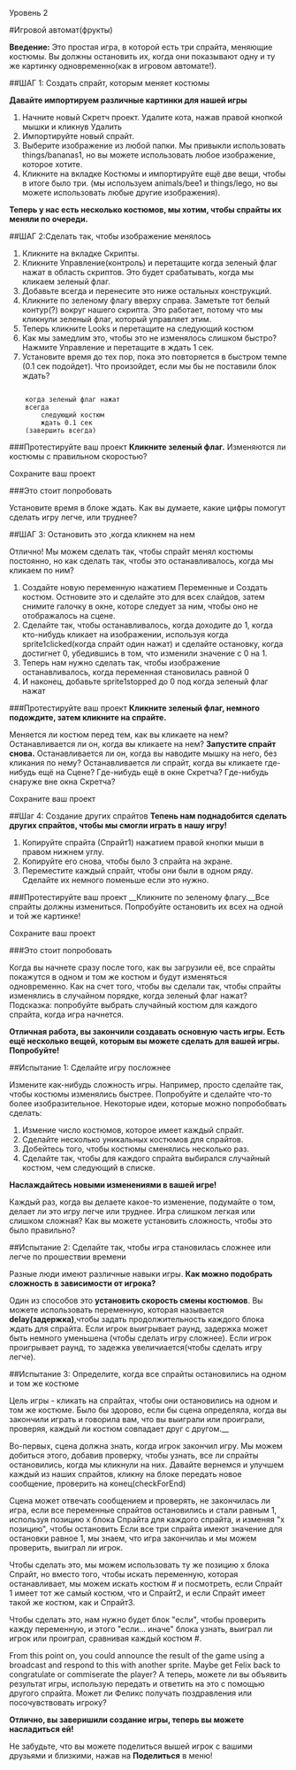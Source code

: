 Уровень 2

#Игровой автомат(фрукты)

__Введение:__
Это простая игра, в которой есть три спрайта, меняющие костюмы. Вы должны остановить их, когда они показывают одну и ту же картинку одновременно(как в игровом автомате!).

##ШАГ 1: Создать спрайт, которым меняет костюмы

__Давайте импортируем различные картинки для нашей игры__ 

1. Начните новый Скретч проект. Удалите кота, нажав правой кнопкой мышки и кликнув Удалить
2. Импортируйте новый спрайт.
3. Выберите изображение из любой папки. Мы привыкли использовать things/bananas1, но вы можете использовать любое изображение, которое хотите.
4. Кликните на вкладке Костюмы и импортируйте ещё две вещи, чтобы в итоге было три. (мы используем animals/bee1 и things/lego, но вы можете использовать любые другие изображения).


__Теперь у нас есть несколько костюмов, мы хотим, чтобы спрайты их меняли по очереди.__ 

##ШАГ 2:Сделать так, чтобы изображение менялось

1. Кликните на вкладке Скрипты.
2. Кликните Управление(контроль) и перетащите когда зеленый флаг нажат в область скриптов. Это будет срабатывать, когда мы кликаем зеленый флаг.
3. Добавьте всегда и перенесите это ниже остальных конструкций.
4. Кликните по зеленому флагу вверху справа. Заметьте тот белый контур(?) вокруг нашего скрипта. Это работает, потому что мы кликнули зеленый флаг, который управляет этим. 
5. Теперь кликните Looks и перетащите на следующий костюм
6. Как мы замедлим это, чтобы это не изменялось слишком быстро? Нажмите Управление и перетащите в ждать 1 сек.
7. Установите время до тех пор, пока это повторяется в быстром темпе (0.1 сек подойдет). Что произойдет, если мы бы не поставили блок ждать?

```скретч

	когда зеленый флаг нажат
	всегда		
		следующий костюм
		ждать 0.1 сек
	(завершить всегда)
```

###Протестируйте ваш проект
__Кликните зеленый флаг.__ 
Изменяются ли костюмы с правильном скоростью?

Сохраните ваш проект

###Это стоит попробовать

Установите время в блоке ждать. Как вы думаете, какие цифры помогут сделать игру легче, или труднее?

##ШАГ 3: Остановить это ,когда кликнем на нем

Отлично! Мы можем сделать так, чтобы спрайт менял костюмы постоянно, но как сделать так, чтобы это останавливалось, когда мы кликаем по ним?

1. Создайте новую переменную нажатием Переменные и Создать костюм. Остновите это и сделайте это для всех слайдов, затем снимите галочку в окне, которе следует за ним, чтобы оно не отображалось на сцене.
2. Сделайте так, чтобы останавливалось, когда доходите до 1, когда кто-нибудь кликает на изображении, используя когда sprite1clicked(когда спрайт один нажат) и сделайте остановку, когда достигнет 0, убедившись в том, что изменили значение с 0 на 1.
3. Теперь нам нужно сделать так, чтобы изображение останавливалось, когда переменная становилась равной 0
4. И наконец, добавьте sprite1stopped до 0 под когда зеленый флаг нажат

###Протестируйте ваш проект
__Кликните зеленый флаг, немного подождите, затем кликните на спрайте.__  

Меняется ли костюм перед тем, как вы кликаете на нем?
Останавливается ли он, когда вы кликаете на нем?
__Запустите спрайт снова.__ Останавливается ли он, когда вы наводите мышку на него, без кликания по нему? Останавливается ли спрайт, когда вы кликаете где-нибудь ещё на Сцене? Где-нибудь ещё в окне Скретча? Где-нибудь снаруже вне окна Скретча?

Сохраните ваш проект

##Шаг 4: Создание других спрайтов
__Тепень нам поднадобится сделать других спрайтов, чтобы мы смогли играть в нашу игру!__

1. Копируйте спрайта (Спрайт1) нажатием правой кнопки мыши в правом нижнем углу.
2. Копируйте его снова, чтобы было 3 спрайта на экране.
3. Переместите каждый спрайт, чтобы они были в одном ряду. Сделайте их немного поменьше если это нужно.

###Протестируйте ваш проект
__Кликните по зеленому флагу.__Все спрайты должны измениться. Попробуйте остановить их всех на одной и той же картинке!

Сохраните ваш проект

###Это стоит попробовать

Когда вы начнете сразу после того, как вы загрузили её, все спрайты покажутся в одном и том же костюм и будут изменяться одновременно. Как на счет того, чтобы вы сделали так, чтобы спрайты изменялись в случайном порядке, когда зеленый флаг нажат?
Подсказка: попробуйте выбрать случайный костюм для каждого спрайта, когда игра начнется.

__Отличная работа, вы закончили создавать основную часть игры. Есть ещё несколько вещей, которым вы можете сделать для вашей игры. Попробуйте!__


##Испытание 1: Сделайте игру посложнее

Измените как-нибудь сложность игры. Например, просто сделайте так, чтобы костюмы изменялись быстрее. Попробуйте и сделайте что-то более изобразительное. Некоторые идеи, которые можно попробобвать сделать:

1. Измение число костюмов, которое имеет каждый спрайт.
2. Сделайте несколько уникальных костюмов для спрайтов.
3. Добейтесь того, чтобы костюмы сменялись несколько раз.
4. Сделайте так, чтобы для каждого спрайта выбирался случайный костюм, чем следующий в списке.

__Наслаждайтесь новыми изменениями в вашей игре!__

Каждый раз, когда вы делаете какое-то изменение, подумайте о том, делает ли это игру легче или труднее. Игра слишком легкая или слишком сложная? Как вы можете установить сложность, чтобы это было правильно?


##Испытание 2: Сделайте так, чтобы игра становилась сложнее или легче по прошествии времени

Разные люди имеют различные навыки игры. __Как можно подобрать сложность в зависимости от игрока?__

Один из способов это __установить скорость смены костюмов__. Вы можете использовать переменную, которая называется __delay(задержка)__,чтобы задать продолжительность каждого блока ждать для спрайта. Если игрок выигрывает раунд, задержка может быть немного уменьшена (чтобы сделать игру сложнее). Если игрок проигрывает раунд, то задежка увеличиается(чтобы сделать игру легче).

##Испытание 3: Определите, когда все спрайты остановились на одном и том же костюме

Цель игры - кликать на спрайтах, чтобы они остановились на одном и том же костюме. Было бы здорово, если бы сцена определяла, когда вы закончили играть и говорила вам, что вы выиграли или проиграли, проверяя, каждый ли костюм совпадает друг с другом.__

Во-первых, сцена должна знать, когда игрок закончил игру. Мы можем добиться этого, добавив проверку, чтобы узнать, все ли спрайты остановились, когда мы кликнули на них. Давайте вернемся и улучшем каждый из наших спрайтов, кликну на блоке передать новое сообщение, проверить на конец(checkForEnd)

Сцена может отвечать сообщением и проверять, не закончилась ли игра, если все переменные спрайтов остановились и стали равным 1, используя позицию х блока Спрайта для каждого спрайта, и изменяя "х позицию", чтобы остановить Если все три спрайта имеют значение для остановки равное 1, мы знаем, что игра закончилаь и мы можем проверить, выиграл ли игрок.

Чтобы сделать это, мы можем использовать ту же позицию х блока Спрайт, но вместо того, чтобы искать переменную, которая останавливает, мы можем искать костюм # и посмотреть, если Спрайт 1 имеет тот же самый костюм, что и Спрайт2, и если Спрайт имеет такой же костюм, как и Спрайт3.

Чтобы сделать это, нам нужно будет блок "если", чтобы проверить кажду переменную, и этого "если... иначе" блока узнать, выиграл ли игрок или проиграл, сравнивая каждый костюм #.

From this point on, you could announce the result of the game using a broadcast and respond to this with another sprite. Maybe get Felix back to congratulate or commiserate the player? А теперь, можете ли вы объявить результат игры, использую передать и ответить на это с помощью другого спрайта. Может ли Феликс получать поздравления или посочувствовать игроку?


__Отлично, вы заверишили создание игры, теперь вы можете насладиться ей!__

Не забудьте, что вы можете поделиться вышей игрок с вашими друзьями и близкими, нажав на __Поделиться__ в меню!